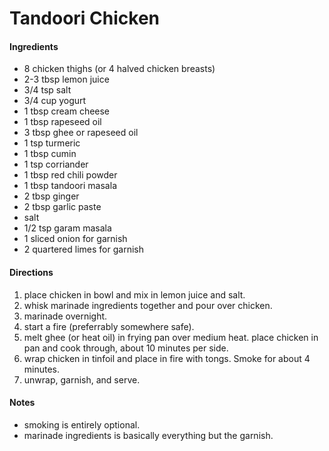 
# Tandoori Chicken

#### Ingredients

 - 8 chicken thighs (or 4 halved chicken breasts)
 - 2-3 tbsp lemon juice
 - 3/4 tsp salt
 - 3/4 cup yogurt
 - 1 tbsp cream cheese
 - 1 tbsp rapeseed oil
 - 3 tbsp ghee or rapeseed oil
 - 1 tsp turmeric
 - 1 tbsp cumin
 - 1 tsp corriander
 - 1 tbsp red chili powder
 - 1 tbsp tandoori masala
 - 2 tbsp ginger
 - 2 tbsp garlic paste
 - salt
 - 1/2 tsp garam masala
 - 1 sliced onion for garnish
 - 2 quartered limes for garnish

 #### Directions

 1. place chicken in bowl and mix in lemon juice and salt. 
 2. whisk marinade ingredients together and pour over chicken. 
 3. marinade overnight. 
 4. start a fire (preferrably somewhere safe).
 5. melt ghee (or heat oil) in frying pan over medium heat. place chicken in pan and cook through, about 10 minutes per side.
 6. wrap chicken in tinfoil and place in fire with tongs. Smoke for about 4 minutes. 
 7. unwrap, garnish, and serve.

 #### Notes

 - smoking is entirely optional.
 - marinade ingredients is basically everything but the garnish.